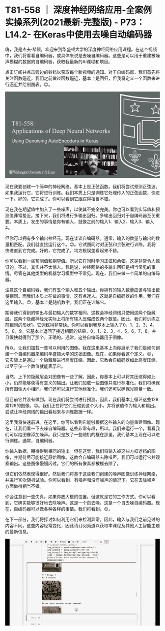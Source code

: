 # T81-558 ｜ 深度神经网络应用-全案例实操系列(2021最新·完整版) - P73：L14.2- 在Keras中使用去噪自动编码器 

嗨，我是杰夫·希顿，欢迎来到华盛顿大学的深度神经网络应用课程。在这个视频中，我们将看看自编码器，或具体来说是去噪自编码器。这些是可以用于重建被噪声模糊的数据的自编码器，获取我最新的AI课程和项目。

点击订阅并点击旁边的铃铛以获取每个新视频的通知。对于自编码器，我们首先将关注函数逼近。我们之前做过函数逼近，基本上是回归，但我将定义一个函数来进行逼近并绘制图表。😊。

![](img/be628560dda59c2203db5dbe7b4cf58a_1.png)

现在我要创建一个简单的神经网络，基本上是正弦函数。我们将尝试预测正弦波。如果我运行它，它将进行训练。我们本质上只是训练它处理传入的正弦函数，快进一下。好的，它完成了。你可以看到它跟踪得相当不错。

现在我在期望值中加入了一些噪声，以使其不完全完美。你也可以看到实际值和预测值非常接近。接下来，我们将进行多输出回归。多输出回归对于自编码器至关重要。本质上，发生的事情是你有输入，就像之前的输入1、输入2、输入3、输入4。

但你可以拥有多个输出神经元。现在谈谈自编码器。通常，输入的数量与输出的数量相匹配。我们就直接运行这个。😊。它试图同时对正弦和余弦进行训练。我将快进直到它完成。好的，它完成了，均方根误差看起来不错。

你可以看到一些预测值和期望值。所以它在同时学习正弦和余弦。这是非常令人惊讶的。不过，其实并不太惊人。我是说，神经网络的多输出回归是相当常见的事情。尽管在其他类型的机器学习模型中不常见。现在，我们来做一个简单的自编码器。

注意这个自编码器，我们有五个输入和五个输出。你拥有的输入数量应该与输出数量相同。而我们本质上在做的事情，这有点迷人。这就是自编码器的作用。我们在这里输入。😊，基本上是随机数字。我们正在训练它。

期待我们得到的输出与最初输入的数字相同。这教会神经网络只使用这两个隐藏层。这两个隐藏神经元实际上将所有输入压缩成仅两个数值。因此，我们将训练之前相同的形状1。它训练得非常快。你可以看到我基本上输入了0，1，2，3，4，5，8，9。它基本上返回了接近相同的结果，0，1，2，3，4，5，6，7，8。并且很快就得到了那个，正确的。通常，这些自编码器用于图像。

所以，让我们加载一些可以利用的图像。我在这里基本上向你展示了我们是如何创建一个自编码器来编码华盛顿大学的这张图像。现在，如果你看这个定义。😊，它实际上是通过一个隐藏层进行高度压缩。因此，它教会自编码器如此高度压缩，以至于仅一个数值就能表示它。

当然，上下的隐藏层会对图像有一些了解。因此，你基本上可以将其压缩得如此小，仍然能够获得有意义的输出。让我们加载一些图像并进行标准化。我们将确保所有图像大小相同。我们还可以进行其他标准化。我们还可以确保光照量一致。

但目前它并没有做到。现在我们将尝试进行预测。因此，我们基本上循环这些128乘128的图像。😊。我们正在将它们压缩到这个大小，并将该值作为输入和输出。尝试让神经网络的输出看起来与训练数据一样。

这里我将快速前进。在这里，你可以看到它能够根据这些输入的向量重建图像。现在，让我们看一下去噪自编码器。这些非常有趣，所以。我们来运行一个，看看我们可以给图像添加噪声。我只是放了一些随机的框在那里。我们基本上现在可以进行训练。通常，自编码器。

你输入数据，期待得到相同的输出。但在这里，我们将输入被这些方框遮挡的图像，并期待尽可能接近原始图像。这教会自编码器去除噪声。我们可以运行它并观察输出。这些图像慢慢闪过。它们的所有像素都被框去除了。

但它们依然表现得很好。然后我们将基于这些我们创建的噪声图像训练神经网络，并进行10次随机试验。你可以看到，有噪声和没有噪声的情况下。它在去除噪声方面做得相当不错。

你会注意到一些失真。如果你放大框的位置。但这就是它的工作方式。你可以看到，它确实能够很好地去除噪声。这是一个自去噪。这是一个自去噪自编码器。现在，自编码器可以做各种各样的事情。我们将看到。😊。

在下一部分，我们将探讨如何利用它们来检测异常。因此，输入与我们之前见过的内容不同。这些内容经常变化，因此请订阅频道以获取本课程及其他人工智能主题的最新信息。

![](img/be628560dda59c2203db5dbe7b4cf58a_3.png)
